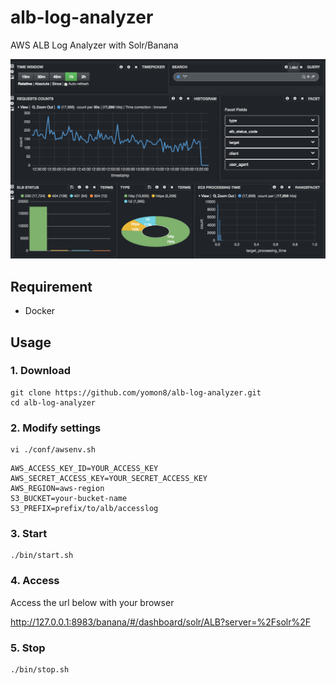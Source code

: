 alb-log-analyzer
====
AWS ALB Log Analyzer with Solr/Banana

<img src="https://raw.githubusercontent.com/yomon8/alb-log-analyzer/v0.0.2/image.png" width="600">

## Requirement

- Docker

## Usage


### 1. Download

```
git clone https://github.com/yomon8/alb-log-analyzer.git
cd alb-log-analyzer
```

### 2. Modify settings

```
vi ./conf/awsenv.sh
```

```
AWS_ACCESS_KEY_ID=YOUR_ACCESS_KEY
AWS_SECRET_ACCESS_KEY=YOUR_SECRET_ACCESS_KEY
AWS_REGION=aws-region
S3_BUCKET=your-bucket-name
S3_PREFIX=prefix/to/alb/accesslog
```

### 3. Start

```
./bin/start.sh
```

### 4. Access
Access the url below with your browser

http://127.0.0.1:8983/banana/#/dashboard/solr/ALB?server=%2Fsolr%2F

### 5. Stop

```
./bin/stop.sh
```

